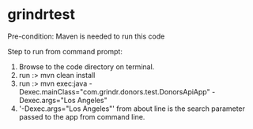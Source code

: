 # grindrtest
Pre-condition: Maven is needed to run this code

Step to run from command prompt:

  1. Browse to the code directory on terminal.
  2. run :> mvn clean install
  3. run :> mvn exec:java -Dexec.mainClass="com.grindr.donors.test.DonorsApiApp" -Dexec.args="Los Angeles"
  4. '-Dexec.args="Los Angeles"' from about line is the search parameter passed to the app from command line.

